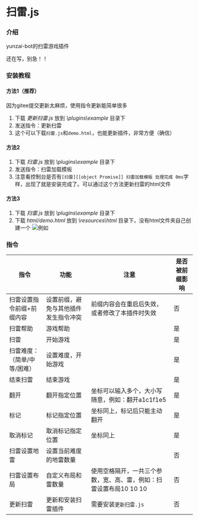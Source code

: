 # 扫雷.js

### 介绍
yunzai-bot的扫雷游戏插件

还在写，别急！！

### 安装教程

#### 方法1（推荐）

因为gitee提交更新太麻烦，使用指令更新能简单很多

1. 下载 _更新扫雷.js_ 放到 _\plugins\example_ 目录下
2. 发送指令：更新扫雷
3. 这个可以下载`扫雷.js`和`demo.html`，也能更新插件，非常方便（确信）

#### 方法2

1. 下载 _扫雷.js_ 放到 _\plugins\example_ 目录下
2. 发送指令：扫雷加载模板
3. 注意看控制台是否有`[扫雷][[object Promise]] 扫雷加载模板 处理完成 0ms`字样，出现了就是安装完成了。可以通过这个方法更新扫雷的html文件

#### 方法3

1. 下载 _扫雷.js_ 放到 _\plugins\example_ 目录下
2. 下载  _html/demo.html_ 放到 _\resources\html_ 目录下，没有html文件夹自己创建一个
![例如](img%E7%A4%BA%E4%BE%8B.png)


### 指令

| 指令            | 功能                 | 注意                      | 是否被前缀影响                      |
|---------------|--------------------|-------------------------|-------------------------|
| 扫雷设置指令前缀+前缀内容 | 设置前缀，避免与其他插件发生指令冲突 | 前缀内容会在重启后失效，或者修改了本插件时失效 | 否 |
| 扫雷帮助 | 游戏帮助 |  | 是 |
| 扫雷 | 开始游戏 |  | 是 |
| 扫雷难度：（简单/中等/困难） | 设置难度，开始游戏 |  | 是 |
| 结束扫雷 | 结束游戏 |  | 是 |
| 翻开 | 翻开指定位置 | 坐标可以输入多个，大小写随意，例如：翻开a1c1f1e5 | 是 |
| 标记 | 标记指定位置 | 坐标同上，标记后只能主动翻开 | 是 |
| 取消标记 | 取消标记指定位置 | 坐标同上 | 是 |
| 扫雷设置地雷 | 设置当前难度的地雷数量 |   |  否 |
| 扫雷设置布局 | 自定义布局和雷数量 | 使用空格隔开，一共三个参数，宽、高、雷，例如：扫雷设置布局10 10 10 |  否 |
|更新扫雷|更新和安装扫雷插件|需要安装`更新扫雷.js`|否|
